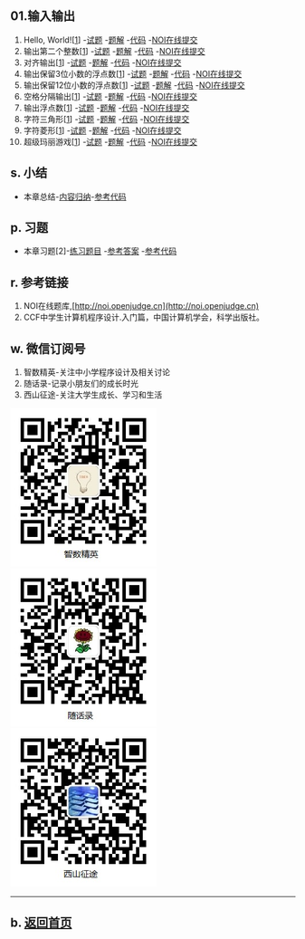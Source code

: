 ## 01.输入输出

1.  Hello, World![[1](http://noi.openjudge.cn)]
    -[试题](01/question.md)
    -[题解](01/)
    -[代码](https://github.com/daweizh/cpp/blob/master/chap01/01/)
    -[NOI在线提交](http://noi.openjudge.cn/ch0101/01/)
2.  输出第二个整数[[1](http://noi.openjudge.cn)]
    -[试题](02/question.md)
    -[题解](02/)
    -[代码](https://github.com/daweizh/cpp/blob/master/chap01/02/)
    -[NOI在线提交](http://noi.openjudge.cn/ch0101/02/)
3.  对齐输出[[1](http://noi.openjudge.cn)]
    -[试题](03/question.md)
    -[题解](03/)
    -[代码](https://github.com/daweizh/cpp/blob/master/chap01/03/)
    -[NOI在线提交](http://noi.openjudge.cn/ch0101/03/)
4.  输出保留3位小数的浮点数[[1](http://noi.openjudge.cn)]
    -[试题](04/question.md)
    -[题解](04/)
    -[代码](https://github.com/daweizh/cpp/blob/master/chap01/04/)
    -[NOI在线提交](http://noi.openjudge.cn/ch0101/04/)
5.  输出保留12位小数的浮点数[[1](http://noi.openjudge.cn)]
    -[试题](05/question.md)
    -[题解](05/)
    -[代码](https://github.com/daweizh/cpp/blob/master/chap01/05/)
    -[NOI在线提交](http://noi.openjudge.cn/ch0101/05/)
6.  空格分隔输出[[1](http://noi.openjudge.cn)]
    -[试题](06/question.md)
    -[题解](06/)
    -[代码](https://github.com/daweizh/cpp/blob/master/chap01/06/)
    -[NOI在线提交](http://noi.openjudge.cn/ch0101/06/)
7.  输出浮点数[[1](http://noi.openjudge.cn)]
    -[试题](07/question.md)
    -[题解](07/)
    -[代码](https://github.com/daweizh/cpp/blob/master/chap01/07/)
    -[NOI在线提交](http://noi.openjudge.cn/ch0101/07/)
8.  字符三角形[[1](http://noi.openjudge.cn)]
    -[试题](08/question.md)
    -[题解](08/)
    -[代码](https://github.com/daweizh/cpp/blob/master/chap01/08/)
    -[NOI在线提交](http://noi.openjudge.cn/ch0101/08/)
9.  字符菱形[[1](http://noi.openjudge.cn)]
    -[试题](09/question.md)
    -[题解](09/)
    -[代码](https://github.com/daweizh/cpp/blob/master/chap01/09/)
    -[NOI在线提交](http://noi.openjudge.cn/ch0101/09/)
10. 超级玛丽游戏[[1](http://noi.openjudge.cn)]
    -[试题](10/question.md)
    -[题解](10/)
    -[代码](https://github.com/daweizh/cpp/blob/master/chap01/10/)
    -[NOI在线提交](http://noi.openjudge.cn/ch0101/10/)

## s. 小结

- 本章总结-[内容归纳](00/)-[参考代码](https://github.com/daweizh/cpp/blob/master/chap01/00/)

## p. 习题

- 本章习题[2]-[练习题目](99/problems.md)
  -[参考答案](99/)
  -[参考代码](https://github.com/daweizh/cpp/blob/master/chap01/99/)


## r. 参考链接

1. NOI在线题库,[http://noi.openjudge.cn](http://noi.openjudge.cn)
2. CCF中学生计算机程序设计.入门篇，中国计算机学会，科学出版社。

## w. 微信订阅号

1. 智数精英-关注中小学程序设计及相关讨论
2. 随话录-记录小朋友们的成长时光
2. 西山征途-关注大学生成长、学习和生活

![欢迎关注“智数精英”订阅号](../assets/me/img/idea8.jpg)
![欢迎关注“随话录”订阅号](../assets/me/img/shl8.jpg)
![欢迎关注“西山征途”订阅号](../assets/me/img/xszt8.jpg)

----------

## b. [返回首页](../)
